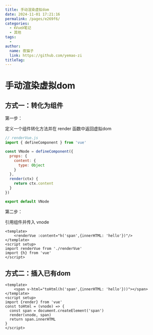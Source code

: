 ```yaml
---
title: 手动渲染虚拟dom
date: 2024-11-01 17:21:16
permalink: /pages/e269f6/
categories:
  - 《Vue》笔记
  - 其他
tags:
  - 
author: 
  name: 夜猫子
  link: https://github.com/yemao-zi
titleTag: 
---
```

# 手动渲染虚拟dom

## 方式一：转化为组件

第一步：

定义一个组件转化方法并在 render 函数中返回虚拟dom

```js
// renderVue.js
import { defineComponent } from 'vue'

const VNode = defineComponent({
  props: {
    content: {
      type: Object
    }
  },
  render(ctx) {
    return ctx.content
  }
})

export default VNode

```

第二步：

引用组件并传入 vnode

```vue
<template>
	<renderVue :content="h('span',{innerHTML: 'hello'})"/>
</template>
<script setup>
import renderVue from './renderVue'
import {h} from 'vue'
</script>

```

## 方式二：插入已有dom

```vue
<template>
	<span v-html="toHtml(h('span',{innerHTML: 'hello'}))"></span>
</template>
<script setup>
import {render} from 'vue'
const toHtml = (vnode) => {
  const span = document.createElement('span')
  render(vnode, span)
  return span.innerHTML
}
</script>
```

